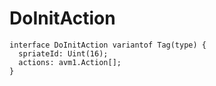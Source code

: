 # DoInitAction

```
interface DoInitAction variantof Tag(type) {
  spriateId: Uint(16);
  actions: avm1.Action[];
}
```
